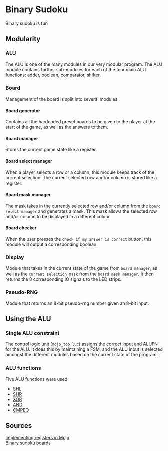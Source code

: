 # Binary Sudoku
Binary sudoku is fun

## Modularity
### ALU
The ALU is one of the many modules in our very modular program.
The ALU module contains further sub-modules for each of the four main ALU functions: adder, boolean, comparator, shifter.

### Board
Management of the board is split into several modules.
#### Board generator
Contains all the hardcoded preset boards to be given to the player at the start of the game, as well as the answers to them.

#### Board manager
Stores the current game state like a register.

#### Board select manager
When a player selects a row or a column, this module keeps track of the current selection. The current selected row and/or column is stored like a register.

#### Board mask manager
The mask takes in the currently selected row and/or column from the `board select manager` and generates a mask. This mask allows the selected row and/or column to be displayed in a different colour.

#### Board checker
When the user presses the `check if my answer is correct` button, this module will output a corresponding boolean.

### Display
Module that takes in the current state of the game from `board manager`, as well as the `current selection mask` from the `board mask manager`. It then returns the 8 corresponding IO signals to the LED strips.

### Pseudo-RNG
Module that returns an 8-bit pseudo-rng number given an 8-bit input.

## Using the ALU
### Single ALU constraint
The control logic unit (`mojo_top.luc`) assigns the correct input and ALUFN for the ALU. It does this by maintaining a FSM, and the ALU input is selected amongst the different modules based on the current state of the program.

### ALU functions
Five ALU functions were used:
* [SHL](https://github.com/Tzeusy/8bitALUgame/blob/master/Sudoku/source/prng.luc#L29)
* [SHR](https://github.com/Tzeusy/8bitALUgame/blob/master/Sudoku/source/prng.luc#L45)
* [XOR](https://github.com/Tzeusy/8bitALUgame/blob/master/Sudoku/source/prng.luc#L37)
* [AND](https://github.com/Tzeusy/8bitALUgame/blob/master/Sudoku/source/board_manager.luc#L33)
* [CMPEQ](https://github.com/Tzeusy/8bitALUgame/blob/master/Sudoku/source/board_checker.luc#L22)

## Sources
[Implementing registers in Mojo](https://github.com/kurniawano/Mojo-Examples/tree/master/SimpleRegisters)  
[Binary sudoku boards](http://www.binarypuzzle.com/puzzles.php?size=8)
